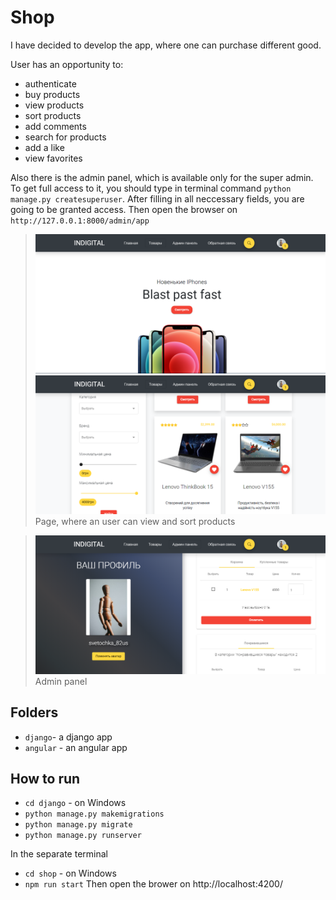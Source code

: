 # Shop
 I have decided to develop the app, where one can purchase different good.<br/>

 User has an opportunity to:
  * authenticate
  * buy products
  * view products
  * sort products
  * add comments
  * search for products 
  * add a like
  * view favorites

Also there is the admin panel, which is available only for the super admin. To get full access to it, you should type in terminal command `python manage.py createsuperuser`. After filling in all  neccessary fields, you are going to be granted access. Then open the browser on `http://127.0.0.1:8000/admin/app`

> ![Screenshot](screenshots/screen1.png)
> ![Screenshot](screenshots/screen2.PNG)
> Page, where an user can view and sort products

> ![Screenshot](screenshots/screen4.PNG)
> Admin panel

## Folders
* `django`- a django app
* `angular` - an angular app

## How to run 
* `cd django` - on Windows
* `python manage.py makemigrations`
* `python manage.py migrate`
* `python manage.py runserver`<br/>

In the separate terminal 

* `cd shop` - on Windows
* `npm run start` 
Then open the brower on http://localhost:4200/ 
